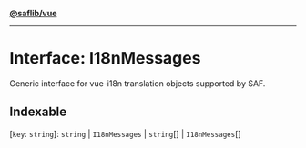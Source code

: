 [**@saflib/vue**](../../../index.md)

---

# Interface: I18nMessages

Generic interface for vue-i18n translation objects supported by SAF.

## Indexable

\[`key`: `string`\]: `string` \| `I18nMessages` \| `string`[] \| `I18nMessages`[]

